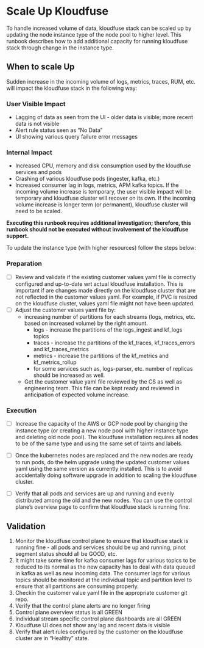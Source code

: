 # Scale Up Kloudfuse

To handle increased volume of data, kloudfuse stack can be scaled up by updating the node instance type of the node pool to higher level. This runbook describes how to add additional capacity for running kloudfuse stack through change in the instance type.

## When to scale Up
Sudden increase in the incoming volume of logs, metrics, traces, RUM, etc. will impact the kloudfuse stack in the following way:
### User Visible Impact
* Lagging of data as seen from the UI - older data is visible; more recent data is not visible
* Alert rule status seen as “No Data”
* UI showing various query failure error messages
### Internal Impact
* Increased CPU, memory and disk consumption used by the kloudfuse services and pods
* Crashing of various kloudfuse pods (ingester, kafka, etc.)
* Increased consumer lag in logs, metrics, APM kafka topics.
If the incoming volume increase is temporary, the user visible impact will be temporary and kloudfuse cluster will recover on its own.
If the incoming volume increase is longer term (or permanent), kloudfuse cluster will need to be scaled.

**Executing this runbook requires additional investigation; therefore, this runbook should not be executed without involvement of the kloudfuse support.**

To update the instance type (with higher resources) follow the steps below:
### Preparation
- [ ] Review and validate if the existing customer values yaml file is correctly configured and up-to-date wrt actual kloudfuse installation. This is important if are changes made directly on the kloudfuse cluster that are not reflected in the customer values yaml. For example, if PVC is resized on the kloudfuse cluster, values yaml file might not have been updated.
- [ ] Adjust the customer values yaml file by:
    * increasing number of partitions for each streams (logs, metrics, etc. based on increased volume) by the right amount.
        * logs - increase the partitions of the logs_ingest and kf_logs topics
        * traces - increase the partitions of the kf_traces, kf_traces_errors and kf_traces_metrics
        * metrics - increase the partitions of the kf_metrics and kf_metrics_rollup
        * for some services such as, logs-parser, etc. number of replicas should be increased as well.
    * Get the customer value yaml file reviewed by the CS as well as engineering team. This file can be kept ready and reviewed in anticipation of expected volume increase.
### Execution      
- [ ] Increase the capacity of the AWS or GCP node pool by changing the instance type (or creating a new node pool with higher instance type and deleting old node pool). The kloudfuse installation requires all nodes to be of the same type and using the same set of taints and labels.
- [ ] Once the kubernetes nodes are replaced and the new nodes are ready to run pods, do the helm upgrade using the updated customer values yaml using the same version as currently installed. This is to avoid accidentally doing software upgrade in addition to scaling the kloudfuse cluster.
- [ ] Verify that all pods and services are up and running and evenly distributed among the old and the new nodes. You can use the control plane’s overview page to confirm that kloudfuse stack is running fine.


## Validation
1. Monitor the kloudfuse control plane to ensure that kloudfuse stack is running fine - all pods and services should be up and running, pinot segment status should all be GOOD, etc.
2. It might take some time for kafka consumer lags for various topics to be reduced to its normal as the new capacity has to deal with data queued in kafka as well as new incoming data. The consumer lags for various topics should be monitored at the individual topic and partition level to ensure that all partitions are consuming properly.
3. Checkin the customer value yaml file in the appropriate customer git repo.
4. Verify that the control plane alerts are no longer firing
5. Control plane overview status is all GREEN
6. Individual stream specific control plane dashboards are all GREEN
7. Kloudfuse UI does not show any lag and recent data is visible
8. Verify that alert rules configured by the customer on the kloudfuse cluster are in “Healthy” state.
